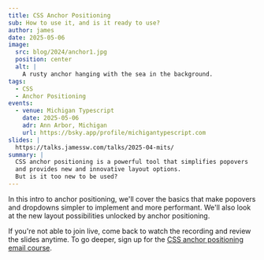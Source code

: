 ```yaml
---
title: CSS Anchor Positioning
sub: How to use it, and is it ready to use?
author: james
date: 2025-05-06
image:
  src: blog/2024/anchor1.jpg
  position: center
  alt: |
    A rusty anchor hanging with the sea in the background.
tags:
  - CSS
  - Anchor Positioning
events:
  - venue: Michigan Typescript
    date: 2025-05-06
    adr: Ann Arbor, Michigan
    url: https://bsky.app/profile/michigantypescript.com
slides: |
  https://talks.jamessw.com/talks/2025-04-mits/
summary: |
  CSS anchor positioning is a powerful tool that simplifies popovers
  and provides new and innovative layout options.
  But is it too new to be used?
---
```

In this intro to anchor positioning,
we'll cover the basics that
make popovers and dropdowns
simpler to implement and more performant.
We'll also look at the new layout possibilities
unlocked by anchor positioning.

If you're not able to join live, come back
to watch the recording and review the slides anytime.
To go deeper, sign up for the
[CSS anchor positioning email course](/learn/courses/anchor-positioning/).
